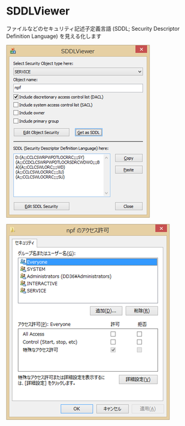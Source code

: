 # SDDLViewer
ファイルなどのセキュリティ記述子定義言語 (SDDL; Security Descriptor Definition Language) を見える化します

![SDDLViewer main](https://github.com/HiraokaHyperTools/SDDLViewer/raw/77488e2a85ebd2b9e7332d324c729439c448c867/ss.png)

![EditSecurity](https://github.com/HiraokaHyperTools/SDDLViewer/raw/77488e2a85ebd2b9e7332d324c729439c448c867/ss2.png)
